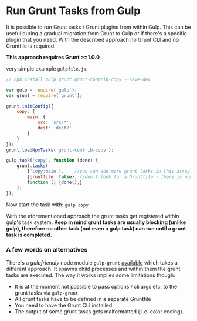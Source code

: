 # Run Grunt Tasks from Gulp

It is possible to run Grunt tasks / Grunt plugins from within Gulp. This can be useful during a gradual migration from Grunt to Gulp or if there's a specific plugin that you need. With the described approach no Grunt CLI and no Gruntfile is required.

**This approach requires Grunt >=1.0.0**

very simple example `gulpfile.js`:

```js
// npm install gulp grunt grunt-contrib-copy --save-dev

var gulp = require('gulp');
var grunt = require('grunt');

grunt.initConfig({
    copy: {
        main: {
            src: 'src/*',
            dest: 'dest/'
        }
    }
});
grunt.loadNpmTasks('grunt-contrib-copy');

gulp.task('copy', function (done) {
    grunt.tasks(
        ['copy:main'],    //you can add more grunt tasks in this array
        {gruntfile: false}, //don't look for a Gruntfile - there is none. :-)
        function () {done();}
    );
});

```

Now start the task with: 
`gulp copy`

With the aforementioned approach the grunt tasks get registered within gulp's task system. **Keep in mind grunt tasks are usually blocking (unlike gulp), therefore no other task (not even a gulp task) can run until a grunt task is completed.**


### A few words on alternatives

There's a *gulpfriendly* node module `gulp-grunt` [available](https://www.npmjs.org/package/gulp-grunt) which takes a different approach. It spawns child processes and within them the grunt tasks are executed. The way it works implies some limitations though:

* It is at the moment not possible to pass options / cli args etc. to the grunt tasks via `gulp-grunt`
* All grunt tasks have to be defined in a separate Gruntfile
* You need to have the Grunt CLI installed
* The output of some grunt tasks gets malformatted (.i.e. color coding).
